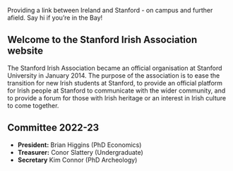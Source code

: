 Providing a link between Ireland and Stanford - on campus and further afield.  Say hi if you’re in the Bay!


## Welcome to the Stanford Irish Association website

The Stanford Irish Association became an official organisation at Stanford University in January 2014. The purpose of the association is to ease the transition for new Irish students at Stanford, to provide an official platform for Irish people at Stanford to communicate with the wider community, and to provide a forum for those with Irish heritage or an interest in Irish culture to come together. 

## Committee 2022-23
- **President:** Brian Higgins (PhD Economics)
- **Treasurer:** Conor Slattery (Undergraduate)
- **Secretary** Kim Connor (PhD Archeology)
